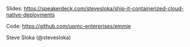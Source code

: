 Slides: https://speakerdeck.com/stevesloka/ship-it-containerized-cloud-native-deployments

Code: https://github.com/upmc-enterprises/emmie

Steve Sloka
(@stevesloka)
